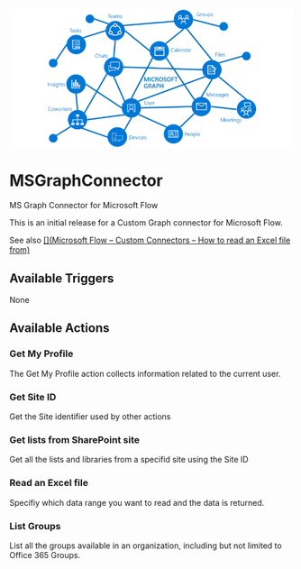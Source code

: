 ![Graph Logo](/microsoft_graph.png)
# MSGraphConnector

MS Graph Connector for Microsoft Flow

This is an initial release for a Custom Graph connector for Microsoft Flow.

See also
[[](Microsoft Flow – Custom Connectors – How to read an Excel file from)](https://sharepains.com/2019/03/04/microsoft-flow-custom-connectors-how-to-read-an-excel-file-from-sharepoint/)


## Available Triggers

None

## Available Actions

### Get My Profile

The Get My Profile action collects information related to the current user.

### Get Site ID

Get the Site identifier used by other actions

### Get lists from SharePoint site

Get all the lists and libraries from a specifid site using the Site ID
 
### Read an Excel file

Specifiy which data range you want to read and the data is returned.

### List Groups

List all the groups available in an organization, including but not limited to Office 365 Groups.
